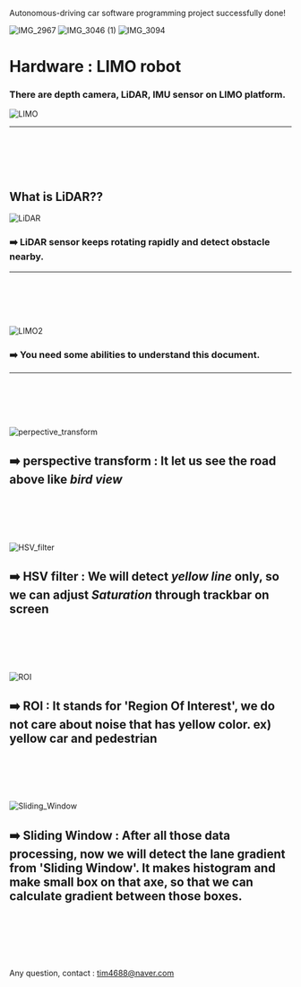 Autonomous-driving car software programming project successfully done!

![IMG_2967](https://user-images.githubusercontent.com/108254705/187071300-166fe58c-7126-4919-89d9-7ab65852131e.gif)
![IMG_3046 (1)](https://user-images.githubusercontent.com/108254705/187322712-33dabd2b-3d05-4967-8445-bd1904d93a23.gif)
![IMG_3094](https://user-images.githubusercontent.com/108254705/187322714-7d8f22bf-14df-4eae-bc0e-1d8dd65a51ba.gif)



# Hardware : LIMO robot
### There are depth camera, LiDAR, IMU sensor on LIMO platform.

![LIMO](https://user-images.githubusercontent.com/108254705/186352378-ec45f209-4c7a-4a15-9984-02d90ca82962.jpg)

***
<br/>
<br/>
<br/>
<br/>

## What is LiDAR??

![LiDAR](https://user-images.githubusercontent.com/108254705/186352724-907a4902-391f-4c5c-98fe-27b1494014a3.jpg)

### :arrow_right: LiDAR sensor keeps rotating rapidly and detect obstacle nearby.

***
<br/>
<br/>
<br/>
<br/>

![LIMO2](https://user-images.githubusercontent.com/108254705/186352596-25e4ec85-e3af-46cd-965d-0c6f2d76ec1c.jpg)

### :arrow_right: You need some abilities to understand this document.

***
<br/>
<br/>
<br/>
<br/>

![perpective_transform](https://user-images.githubusercontent.com/108254705/186352856-d07b4a86-cada-423a-a38a-f4155460f272.jpg)

## :arrow_right: perspective transform : It let us see the road above like *bird view*

<br/>
<br/>
<br/>
<br/>

![HSV_filter](https://user-images.githubusercontent.com/108254705/186353246-de4b5383-a892-4940-b705-bfe8b616d96c.jpg)

## :arrow_right: HSV filter : We will detect *yellow line* only, so we can adjust *Saturation* through trackbar on screen

<br/>
<br/>
<br/>
<br/>

![ROI](https://user-images.githubusercontent.com/108254705/186353513-5bb1d591-f6b7-4895-a7b4-8296422451ea.jpg)

## :arrow_right: ROI : It stands for 'Region Of Interest', we do not care about noise that has yellow color. ex) yellow car and pedestrian

<br/>
<br/>
<br/>
<br/>

![Sliding_Window](https://user-images.githubusercontent.com/108254705/186353763-0c4a3e3f-d847-4db1-9f2c-ee8a2c40b2b8.jpg)

## :arrow_right: Sliding Window : After all those data processing, now we will detect the lane gradient from 'Sliding Window'. It makes histogram and make small box on that axe, so that we can calculate gradient between those boxes.

<br/>
<br/>
<br/>
<br/>
<br/>

Any question, contact : tim4688@naver.com
